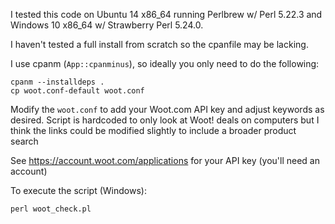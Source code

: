 
I tested this code on Ubuntu 14 x86_64 running Perlbrew w/ Perl 5.22.3 and Windows 10 x86_64 w/ Strawberry Perl 5.24.0.

I haven't tested a full install from scratch so the cpanfile may be lacking.

I use cpanm (`App::cpanminus`), so ideally you only need to do the following:

    cpanm --installdeps .
    cp woot.conf-default woot.conf

Modify the `woot.conf` to add your Woot.com API key and adjust keywords as desired.  Script is hardcoded to only look at Woot! deals on computers but I think the links could be modified slightly to include a broader product search

See https://account.woot.com/applications for your API key (you'll need an account)

To execute the script (Windows):

    perl woot_check.pl

